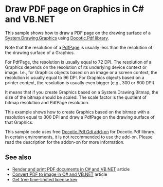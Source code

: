 # Draw PDF page on Graphics in C# and VB.NET
This sample shows how to draw a PDF page on the drawing surface of a [System.Drawing.Graphics](https://docs.microsoft.com/dotnet/api/system.drawing.graphics) using [Docotic.Pdf library](https://bitmiracle.com/pdf-library/).

Note that the resolution of a [PdfPage](https://bitmiracle.com/pdf-library/api/pdfpage) is usually less than the resolution of the drawing surface of a Graphics.

For PdfPage, the resolution is usually equal to 72 DPI. The resolution of a Graphics depends on the resolution of its underlying device context or image. I.e., for Graphics objects based on an image or a screen context, the resolution is usually equal to 96 DPI. For Graphics objects based on a printer context, the resolution is usually even bigger (e.g., 300 or 600 DPI).

It means that if you create Graphics based on a System.Drawing.Bitmap, the size of the bitmap should be scaled. The scale factor is the quotient of bitmap resolution and PdfPage resolution. 

This example shows how to create Graphics based on the bitmap with a resolution equal to 300 DPI and draw a PdfPage on the drawing surface of that Graphics.

This sample code uses free [Docotic.Pdf.Gdi add-on](https://www.nuget.org/packages/BitMiracle.Docotic.Pdf.Gdi) for Docotic.Pdf library. In certain environments, it is not recommended to use the add-on. Please read the description for the addon-on for more information.

## See also
* [Render and print PDF documents in C# and VB.NET](https://bitmiracle.com/pdf-library/draw-print-pdf.aspx) article
* [Convert PDF to image in C# and VB.NET](https://bitmiracle.com/pdf-library/convert-pdf-to-image.aspx) article
* [Get free time-limited license key](https://bitmiracle.com/pdf-library/download-pdf-library.aspx)